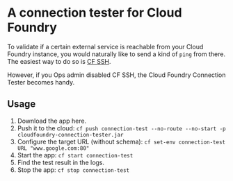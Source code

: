# A connection tester for Cloud Foundry
To validate if a certain external service is reachable from your Cloud Foundry instance, you would naturally like to send a kind of `ping` from there. The easiest way to do so is [CF SSH](https://docs.cloudfoundry.org/devguide/deploy-apps/ssh-apps.html).

However, if you Ops admin disabled CF SSH, the Cloud Foundry Connection Tester becomes handy.

## Usage
1. Download the app here.
2. Push it to the cloud: ```cf push connection-test --no-route --no-start -p cloudfoundry-connection-tester.jar```
3. Configure the target URL (without schema): ```cf set-env connection-test URL "www.google.com:80"```
4. Start the app: ```cf start connection-test```
5. Find the test result in the logs.
6. Stop the app: ```cf stop connection-test```

